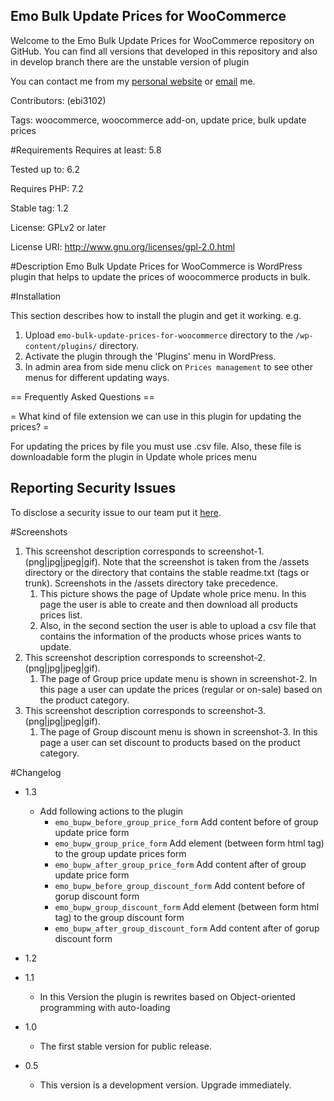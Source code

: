 ## Emo Bulk Update Prices for WooCommerce

Welcome to the Emo Bulk Update Prices for WooCommerce repository on GitHub. You can find all versions that developed in this repository and also in develop branch there are the unstable version of plugin

You can contact me from my [personal website](https://emoeini.com) or [email](mailto:ebi3102@gmail.com) me.


Contributors: (ebi3102)

Tags: woocommerce, woocommerce add-on, update price, bulk update prices

#Requirements
Requires at least: 5.8

Tested up to: 6.2

Requires PHP: 7.2

Stable tag: 1.2

License: GPLv2 or later

License URI: http://www.gnu.org/licenses/gpl-2.0.html

#Description
Emo Bulk Update Prices for WooCommerce  is WordPress plugin that helps to update the prices of woocommerce products in bulk. <br/>


#Installation

This section describes how to install the plugin and get it working. e.g.
1. Upload `emo-bulk-update-prices-for-woocommerce` directory to the `/wp-content/plugins/` directory.
2. Activate the plugin through the 'Plugins' menu in WordPress.
3. In admin area from side menu click on `Prices management` to see other menus for different updating ways.

== Frequently Asked Questions ==

= What kind of file extension we can use in this plugin for updating the prices? =

For updating the prices by file you must use .csv file. Also, these file is downloadable form the plugin in Update whole prices menu

## Reporting Security Issues
To disclose a security issue to our team put it [here](https://github.com/ebi3102/emo-woo-price-update/issues).

#Screenshots

1. This screenshot description corresponds to screenshot-1.(png|jpg|jpeg|gif). Note that the screenshot is taken from the /assets directory or the directory that contains the stable readme.txt (tags or trunk). Screenshots in the /assets directory take precedence. 
   1. This picture shows the page of Update whole price menu. In this page the user is able to create and then download all products prices list.
   2. Also, in the second section the user is able to upload a csv file that contains the information of the products whose prices wants to update.
2. This screenshot description corresponds to screenshot-2.(png|jpg|jpeg|gif).
   1. The page of Group price update menu is shown in screenshot-2. In this page a user can update the prices (regular or on-sale) based on the product category.
3. This screenshot description corresponds to screenshot-3.(png|jpg|jpeg|gif).
    1. The page of Group discount menu is shown in screenshot-3. In this page a user can set discount to products based on the product category.

#Changelog

* 1.3
   * Add following actions to the plugin
      * `emo_bupw_before_group_price_form` Add content before of group update price form
      * `emo_bupw_group_price_form` Add element (between form html tag) to the group update prices form
      * `emo_bupw_after_group_price_form` Add content after of group update price form
      * `emo_bupw_before_group_discount_form` Add content before of gorup discount form
      * `emo_bupw_group_discount_form` Add element (between form html tag) to the group discount form
      * `emo_bupw_after_group_discount_form` Add content after of gorup discount form

* 1.2

* 1.1
   * In this Version the plugin is rewrites based on Object-oriented programming with auto-loading 
* 1.0 
  * The first stable version for public release.
* 0.5
  * This version is a development version. Upgrade immediately.
